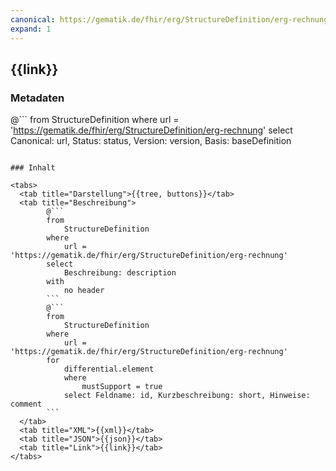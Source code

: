 ```yaml
---
canonical: https://gematik.de/fhir/erg/StructureDefinition/erg-rechnung
expand: 1
---
```


## {{link}}

### Metadaten

@```
from
	StructureDefinition
where
	url = 'https://gematik.de/fhir/erg/StructureDefinition/erg-rechnung'
select
	Canonical: url, Status: status, Version: version, Basis: baseDefinition
```

### Inhalt

<tabs>
  <tab title="Darstellung">{{tree, buttons}}</tab>
  <tab title="Beschreibung"> 
        @```
        from
	        StructureDefinition
        where
	        url = 'https://gematik.de/fhir/erg/StructureDefinition/erg-rechnung'
        select
	        Beschreibung: description
        with
            no header
        ```
        @```
        from 
            StructureDefinition 
        where 
            url = 'https://gematik.de/fhir/erg/StructureDefinition/erg-rechnung' 
        for 
            differential.element 
            where 
                mustSupport = true 
            select Feldname: id, Kurzbeschreibung: short, Hinweise: comment
        ```
  </tab>
  <tab title="XML">{{xml}}</tab>
  <tab title="JSON">{{json}}</tab>
  <tab title="Link">{{link}}</tab>
</tabs>